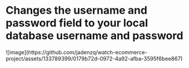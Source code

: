 <h1>Changes the username and password field to your local database username and password</h1>
![image](https://github.com/jadenzq/watch-ecommerce-project/assets/133789399/0179b72d-0972-4a92-afba-3595f6bee867)
